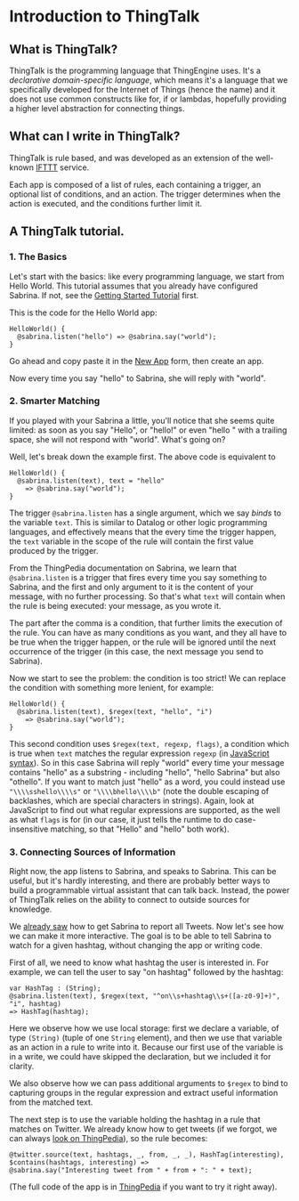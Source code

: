 # Introduction to ThingTalk

## What is ThingTalk?

ThingTalk is the programming language that ThingEngine uses. It's a _declarative
domain-specific language_, which means it's a language that we specifically developed
for the Internet of Things (hence the name) and it does not use common constructs
like for, if or lambdas, hopefully providing a higher level abstraction for connecting
things.

## What can I write in ThingTalk?

ThingTalk is rule based, and was developed as an extension of the well-known
[IFTTT][] service.

Each app is composed of a list of rules, each containing a trigger, an optional list
of conditions, and an action. The trigger determines when the action is executed,
and the conditions further limit it.

## A ThingTalk tutorial.

### 1. The Basics

Let's start with the basics: like every programming language, we start from Hello World.
This tutorial assumes that you already have configured Sabrina. If not, see the [Getting Started Tutorial](/getting-started.md)
first.

This is the code for the Hello World app:

    HelloWorld() {
      @sabrina.listen("hello") => @sabrina.say("world");
    }

Go ahead and copy paste it in the [New App](https://thingengine.stanford.edu/apps/create) form,
then create an app.

Now every time you say "hello" to Sabrina, she will reply with "world".

### 2. Smarter Matching

If you played with your Sabrina a little, you'll notice that she seems quite limited: as soon as you
say "Hello", or "hello!" or even "hello " with a trailing space, she will not respond with "world".
What's going on?

Well, let's break down the example first. The above code is equivalent to

    HelloWorld() {
      @sabrina.listen(text), text = "hello"
        => @sabrina.say("world");
    }

The trigger `@sabrina.listen` has a single argument, which we say _binds_ to the variable `text`.
This is similar to Datalog or other logic programming languages, and effectively means that the
every time the trigger happen, the `text` variable in the scope of the rule will contain the
first value produced by the trigger.

From the ThingPedia documentation on Sabrina, we learn that `@sabrina.listen` is a trigger that
fires every time you say something to Sabrina, and the first and only argument to it is the
content of your message, with no further processing. So that's what `text` will contain when
the rule is being executed: your message, as you wrote it.

The part after the comma is a condition, that further limits the execution of the rule. You
can have as many conditions as you want, and they all have to be true when the trigger happen,
or the rule will be ignored until the next occurrence of the trigger (in this case, the next
message you send to Sabrina).

Now we start to see the problem: the condition is too strict! We can replace the condition
with something more lenient, for example:

    HelloWorld() {
      @sabrina.listen(text), $regex(text, "hello", "i")
        => @sabrina.say("world");
    }

This second condition uses `$regex(text, regexp, flags)`, a condition which is true when `text`
matches the regular expression `regexp` (in [JavaScript syntax][JSRegExp]). So in this case
Sabrina will reply "world" every time your message contains "hello" as a substring -
including "hello", "hello Sabrina" but also "othello". If you want to match just "hello" as a
word, you could instead use `"\\\\sshello\\\\s"` or `"\\\\bhello\\\\b"` (note the double escaping of
backlashes, which are special characters in strings). Again, look at JavaScript to find out
what regular expressions are supported, as the well as what `flags` is for (in our case,
it just tells the runtime to do case-insensitive matching, so that "Hello" and "hello" both
work).

### 3. Connecting Sources of Information

Right now, the app listens to Sabrina, and speaks to Sabrina. This can be useful, but it's
hardly interesting, and there are probably better ways to build a programmable virtual assistant
that can talk back. Instead, the power of ThingTalk relies on the ability to connect to
outside sources for knowledge.

We [already saw](/doc/getting-started.md) how to get Sabrina to report all Tweets. Now let's
see how we can make it more interactive. The goal is to be able to tell Sabrina to watch for
a given hashtag, without changing the app or writing code.

First of all, we need to know what hashtag the user is interested in. For example, we can
tell the user to say "on hashtag" followed by the hashtag:

    var HashTag : (String);
    @sabrina.listen(text), $regex(text, "^on\\s+hashtag\\s+([a-z0-9]+)", "i", hashtag)
    => HashTag(hashtag);

Here we observe how we use local storage: first we declare a variable, of type `(String)`
(tuple of one `String` element), and then we use that variable as an action in a rule to
write into it. Because our first use of the variable is in a write, we could have skipped
the declaration, but we included it for clarity.

We also observe how we can pass additional arguments to `$regex` to bind to capturing
groups in the regular expression and extract useful information from the matched text.

The next step is to use the variable holding the hashtag in a rule
that matches on Twitter.  We already know how to get tweets (if we
forgot, we can always
[look on ThingPedia](http://www.thingpedia.org/devices/by-id/com.twitter)), so the rule
becomes:

    @twitter.source(text, hashtags, _, from, _, _), HashTag(interesting),
    $contains(hashtags, interesting) =>
    @sabrina.say("Interesting tweet from " + from + ": " + text);

(The full code of the app is in [ThingPedia](http://www.thingpedia.org/apps/42) if you
want to try it right away).


[IFTTT]: http://ifttt.com
[JSRegExp]: https://developer.mozilla.org/en-US/docs/Web/JavaScript/Reference/Global_Objects/RegExp
